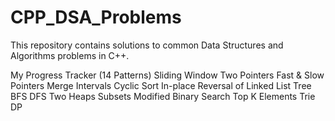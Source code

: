 # CPP_DSA_Problems
This repository contains solutions to common Data Structures and Algorithms problems in C++.

My Progress Tracker (14 Patterns)
 Sliding Window
 Two Pointers
 Fast & Slow Pointers
 Merge Intervals
 Cyclic Sort
 In-place Reversal of Linked List
 Tree BFS
 DFS
 Two Heaps
 Subsets
 Modified Binary Search
 Top K Elements
 Trie
 DP
